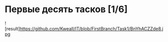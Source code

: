 # Первые десять тасков [1/6]

![result]https://github.com/Kweall/IT/blob/FirstBranch/Task1/BnYhACZZde8.jpg

